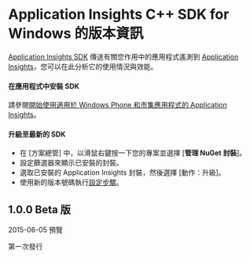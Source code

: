 <properties 
	pageTitle="Application Insights C++ SDK 的版本資訊" 
	description="最新的更新。" 
	services="application-insights" 
    documentationCenter=""
	authors="alancameronwills" 
	manager="ronmart"/>
<tags 
	ms.service="application-insights" 
	ms.workload="tbd" 
	ms.tgt_pltfrm="ibiza" 
	ms.devlang="na" 
	ms.topic="article" 
	ms.date="05/06/2015" 
	ms.author="awills"/>
 
# Application Insights C++ SDK for Windows 的版本資訊

[Application Insights SDK](app-insights-windows-cpp.md) 傳送有關您作用中的應用程式遙測到 [Application Insights](http://azure.microsoft.com/services/application-insights/)，您可以在此分析它的使用情況與效能。


#### 在應用程式中安裝 SDK

請參閱[開始使用適用於 Windows Phone 和市集應用程式的 Application Insights](app-insights-windows-cpp.md)。

#### 升級至最新的 SDK 

* 在 [方案總管] 中，以滑鼠右鍵按一下您的專案並選擇 [**管理 NuGet 封裝**]。
* 設定篩選器來顯示已安裝的封裝。 
* 選取已安裝的 Application Insights 封裝，然後選擇 [動作：升級]。
* 使用新的版本號碼執行[設定步驟](app-insights-windows-cpp.md)。

## 1.0.0 Beta 版 

2015-06-05 預覽

第一次發行
 

<!---HONumber=62-->
